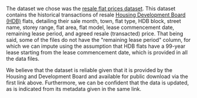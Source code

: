 The dataset we chose was the [resale flat prices dataset](https://data.gov.sg/dataset/resale-flat-prices). This dataset contains the historical transactions of resale [Housing Development Board (HDB)](https://www.hdb.gov.sg/cs/infoweb/homepage) flats, detailing their sale month, town, flat type, HDB block, street name, storey range, flat area, flat model, lease commencement date, remaining lease period, and agreed resale (transacted) price. That being said, some of the files do not have the "remaining lease period" column, for which we can impute using the assumption that HDB flats have a 99-year lease starting from the lease commencement date, which is provided in all the data files.

We believe that the dataset is reliable given that it is provided by the Housing and Development Board and available for public download via the first link above. Furthermore, we can be confident that the data is updated, as is indicated from its metadata given in the same link.